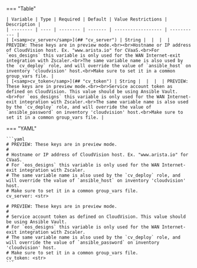 <!--
  ~ Copyright (c) 2024 Arista Networks, Inc.
  ~ Use of this source code is governed by the Apache License 2.0
  ~ that can be found in the LICENSE file.
  -->
=== "Table"

    | Variable | Type | Required | Default | Value Restrictions | Description |
    | -------- | ---- | -------- | ------- | ------------------ | ----------- |
    | [<samp>cv_server</samp>](## "cv_server") | String |  |  |  | PREVIEW: These keys are in preview mode.<br><br>Hostname or IP address of CloudVision host. Ex. "www.arista.io" for CVaaS.<br>For `eos_designs` this variable is only used for the WAN Internet-exit integration with Zscaler.<br>The same variable name is also used by the `cv_deploy` role, and will override the value of `ansible_host` on inventory 'cloudvision' host.<br>Make sure to set it in a common group_vars file. |
    | [<samp>cv_token</samp>](## "cv_token") | String |  |  |  | PREVIEW: These keys are in preview mode.<br><br>Service account token as defined on CloudVision. This value should be using Ansible Vault.<br>For `eos_designs` this variable is only used for the WAN Internet-exit integration with Zscaler.<br>The same variable name is also used by the `cv_deploy` role, and will override the value of `ansible_password` on inventory 'cloudvision' host.<br>Make sure to set it in a common group_vars file. |

=== "YAML"

    ```yaml
    # PREVIEW: These keys are in preview mode.
    #
    # Hostname or IP address of CloudVision host. Ex. "www.arista.io" for CVaaS.
    # For `eos_designs` this variable is only used for the WAN Internet-exit integration with Zscaler.
    # The same variable name is also used by the `cv_deploy` role, and will override the value of `ansible_host` on inventory 'cloudvision' host.
    # Make sure to set it in a common group_vars file.
    cv_server: <str>

    # PREVIEW: These keys are in preview mode.
    #
    # Service account token as defined on CloudVision. This value should be using Ansible Vault.
    # For `eos_designs` this variable is only used for the WAN Internet-exit integration with Zscaler.
    # The same variable name is also used by the `cv_deploy` role, and will override the value of `ansible_password` on inventory 'cloudvision' host.
    # Make sure to set it in a common group_vars file.
    cv_token: <str>
    ```
